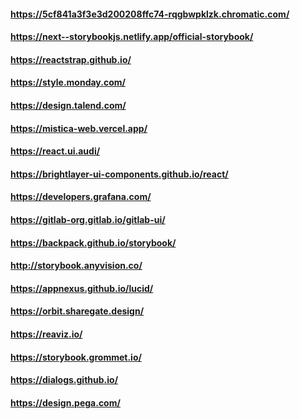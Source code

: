 #### https://5cf841a3f3e3d200208ffc74-rqgbwpklzk.chromatic.com/
#### https://next--storybookjs.netlify.app/official-storybook/
#### https://reactstrap.github.io/
#### https://style.monday.com/
#### https://design.talend.com/
#### https://mistica-web.vercel.app/
#### https://react.ui.audi/
#### https://brightlayer-ui-components.github.io/react/
#### https://developers.grafana.com/
#### https://gitlab-org.gitlab.io/gitlab-ui/
#### https://backpack.github.io/storybook/
#### http://storybook.anyvision.co/
#### https://appnexus.github.io/lucid/
#### https://orbit.sharegate.design/
#### https://reaviz.io/
#### https://storybook.grommet.io/
#### https://dialogs.github.io/
#### https://design.pega.com/